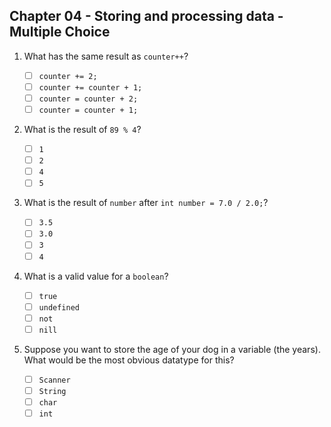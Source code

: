 ## Chapter 04 - Storing and processing data - Multiple Choice

1. What has the same result as `counter++`?

    * [ ] `counter += 2;`
    * [ ] `counter += counter + 1;`
    * [ ] `counter = counter + 2;`
    * [ ] `counter = counter + 1;`

2. What is the result of `89 % 4`?

    * [ ] `1`
    * [ ] `2`
    * [ ] `4`
    * [ ] `5`

3. What is the result of `number` after `int number = 7.0 / 2.0;`?

    * [ ] `3.5`
    * [ ] `3.0`
    * [ ] `3`
    * [ ] `4`

4. What is a valid value for a `boolean`?

    * [ ] `true`
    * [ ] `undefined`
    * [ ] `not`
    * [ ] `nill`

5. Suppose you want to store the age of your dog in a variable (the years). What would be the most obvious datatype for this?

    * [ ] `Scanner`
    * [ ] `String`
    * [ ] `char`
    * [ ] `int`